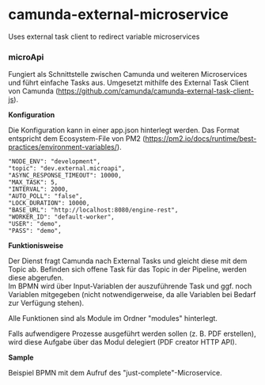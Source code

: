 # camunda-external-microservice
Uses external task client to redirect variable microservices

### microApi

Fungiert als Schnittstelle zwischen Camunda und weiteren Microservices und führt einfache Tasks aus.
Umgesetzt mithilfe des External Task Client von Camunda (https://github.com/camunda/camunda-external-task-client-js).


**Konfiguration**

Die Konfiguration kann in einer app.json hinterlegt werden. Das Format entspricht 
dem Ecosystem-File von PM2 (https://pm2.io/docs/runtime/best-practices/environment-variables/).

    "NODE_ENV": "development",
    "topic": "dev.external.microapi",
    "ASYNC_RESPONSE_TIMEOUT": 10000,
    "MAX_TASK": 5,
    "INTERVAL": 2000,
    "AUTO_POLL": "false",
    "LOCK_DURATION": 10000,
    "BASE_URL": "http://localhost:8080/engine-rest",
    "WORKER_ID": "default-worker",
    "USER": "demo",
    "PASS": "demo",

**Funktionisweise**

Der Dienst fragt Camunda nach External Tasks und gleicht diese mit dem Topic ab. 
Befinden sich offene Task für das Topic in der Pipeline, werden diese abgerufen.  
Im BPMN wird über Input-Variablen der auszuführende Task und ggf. noch Variablen 
mitgegeben (nicht notwendigerweise, da alle Variablen bei Bedarf zur Verfügung stehen).  

Alle Funktionen sind als Module im Ordner "modules" hinterlegt.

Falls aufwendigere Prozesse ausgeführt werden sollen (z. B. PDF erstellen), wird 
diese Aufgabe über das Modul delegiert (PDF creator HTTP API).


**Sample**

Beispiel BPMN mit dem Aufruf des "just-complete"-Microservice.
